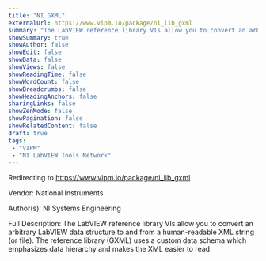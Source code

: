 ```yaml
---
title: "NI GXML"
externalUrl: https://www.vipm.io/package/ni_lib_gxml
summary: "The LabVIEW reference library VIs allow you to convert an arbitrary LabVIEW data structure to and from a human-readable XML string (or file)."
showSummary: true
showAuthor: false
showEdit: false
showData: false
showViews: false
showReadingTime: false
showWordCount: false
showBreadcrumbs: false
showHeadingAnchors: false
sharingLinks: false
showZenMode: false
showPagination: false
showRelatedContent: false
draft: true
tags:
 - "VIPM"
 - "NI LabVIEW Tools Network"
---
```


Redirecting to https://www.vipm.io/package/ni_lib_gxml

Vendor: National Instruments

Author(s): NI Systems Engineering
 
Full Description:
The LabVIEW reference library VIs allow you to convert an arbitrary LabVIEW data structure to and from a human-readable XML string (or file). The reference library (GXML) uses a custom data schema which emphasizes data hierarchy and makes the XML easier to read.